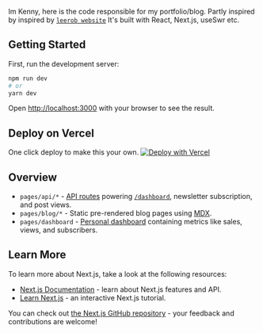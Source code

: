 Im Kenny, here is the code responsible for my portfolio/blog. Partly inspired by inspired by [`leerob website`](https://leerob.io) It's built with React, Next.js, useSwr etc.




## Getting Started

First, run the development server:

```bash
npm run dev
# or
yarn dev
```
Open [http://localhost:3000](http://localhost:3000) with your browser to see the result.


## Deploy on Vercel
One click deploy to make this your own.
[![Deploy with Vercel](https://vercel.com/button)](https://vercel.com/new/git/external?repository-url=https%3A%2F%2Fgithub.com%kennymark%kennymark.com)


## Overview

- `pages/api/*` - [API routes](https://nextjs.org/docs/api-routes/introduction) powering [`/dashboard`](https://kennymark.com/dashboard), newsletter subscription, and post views.
- `pages/blog/*` - Static pre-rendered blog pages using [MDX](https://github.com/mdx-js/mdx).
- `pages/dashboard` - [Personal dashboard](https://kennymark.com/dashboard) containing metrics like sales, views, and subscribers.

## Learn More

To learn more about Next.js, take a look at the following resources:

- [Next.js Documentation](https://nextjs.org/docs) - learn about Next.js features and API.
- [Learn Next.js](https://nextjs.org/learn) - an interactive Next.js tutorial.

You can check out [the Next.js GitHub repository](https://github.com/vercel/next.js/) - your feedback and contributions are welcome!


